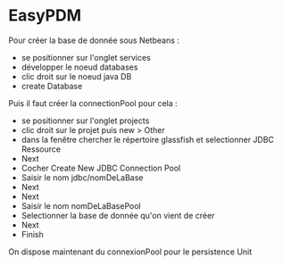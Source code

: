 # EasyPDM

Pour créer la base de donnée sous Netbeans :
  - se positionner sur l'onglet services
  - développer le noeud databases
  - clic droit sur le noeud java DB
  - create Database

Puis il faut créer la connectionPool pour cela :
  - se positionner sur l'onglet projects
  - clic droit sur le projet puis new > Other
  - dans la fenêtre chercher le répertoire glassfish et selectionner JDBC Ressource
  - Next
  - Cocher Create New JDBC Connection Pool
  - Saisir le nom jdbc/nomDeLaBase
  - Next
  - Next
  - Saisir le nom nomDeLaBasePool
  - Selectionner la base de donnée qu'on vient de créer
  - Next
  - Finish

On dispose maintenant du connexionPool pour le persistence Unit
